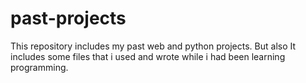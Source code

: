 # past-projects
This repository includes my past web and python projects.
But also It includes some files that i used and wrote while i had been learning programming.
